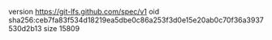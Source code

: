 version https://git-lfs.github.com/spec/v1
oid sha256:ceb7fa83f534d18219ea5dbe0c86a253f3d0e15e20ab0c70f36a3937530d2b13
size 15809
